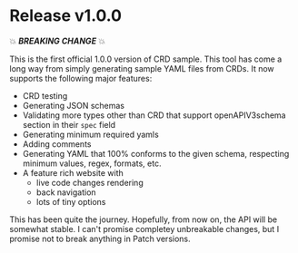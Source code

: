# Release v1.0.0

:boom: _**BREAKING CHANGE**_ :boom:

This is the first official 1.0.0 version of CRD sample. This tool has come a long way
from simply generating sample YAML files from CRDs. It now supports the following
major features:

- CRD testing
- Generating JSON schemas
- Validating more types other than CRD that support openAPIV3schema section in their `spec` field
- Generating minimum required yamls
- Adding comments
- Generating YAML that 100% conforms to the given schema, respecting minimum values, regex, formats, etc.
- A feature rich website with
  - live code changes rendering
  - back navigation
  - lots of tiny options

This has been quite the journey. Hopefully, from now on, the API will be somewhat stable. I can't promise completey
unbreakable changes, but I promise not to break anything in Patch versions.
